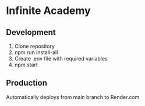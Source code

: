 # Infinite Academy

## Development
1. Clone repository
2. npm run install-all
3. Create .env file with required variables
4. npm start

## Production
Automatically deploys from main branch to Render.com